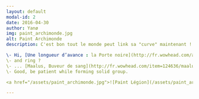 ```yaml
---
layout: default
modal-id: 2
date: 2016-04-30
author: Yanø
img: paint_archimonde.jpg
alt: Paint Archimonde
description: C'est bon tout le monde peut link sa "curve" maintenant !

\- Hi, [Une longueur d’avance : la Porte noire](http://fr.wowhead.com/achievement=10044/une-longueur-d-avance-la-porte-noire)  
\- and ring ?  
\- ... [Maalus, Buveur de sang](http://fr.wowhead.com/item=124636/maalus-buveur-de-sang&bonus=635)  
\- Good, be patient while forming solid group.

<a href="/assets/paint_archimonde.jpg">![Paint Légion](/assets/paint_archimonde.jpg)</a>

---
```





